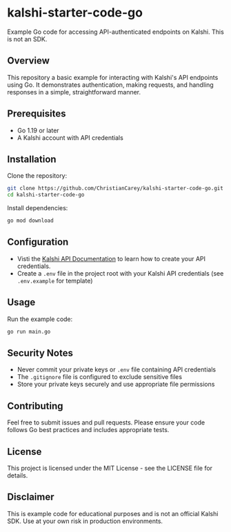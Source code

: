 # kalshi-starter-code-go

Example Go code for accessing API-authenticated endpoints on Kalshi. This is not an SDK.

## Overview

This repository a basic example for interacting with Kalshi's API endpoints using Go. It demonstrates authentication, making requests, and handling responses in a simple, straightforward manner.

## Prerequisites

- Go 1.19 or later
- A Kalshi account with API credentials

## Installation

Clone the repository:

```bash
git clone https://github.com/ChristianCarey/kalshi-starter-code-go.git
cd kalshi-starter-code-go
```

Install dependencies:

```bash
go mod download
```

## Configuration

- Visti the [Kalshi API Documentation](https://trading-api.readme.io/) to learn how to create your API credentials.
- Create a `.env` file in the project root with your Kalshi API credentials (see `.env.example` for template)

## Usage

Run the example code:

```bash
go run main.go
```

## Security Notes

- Never commit your private keys or `.env` file containing API credentials
- The `.gitignore` file is configured to exclude sensitive files
- Store your private keys securely and use appropriate file permissions

## Contributing

Feel free to submit issues and pull requests. Please ensure your code follows Go best practices and includes appropriate tests.

## License

This project is licensed under the MIT License - see the LICENSE file for details.

## Disclaimer

This is example code for educational purposes and is not an official Kalshi SDK. Use at your own risk in production environments.
